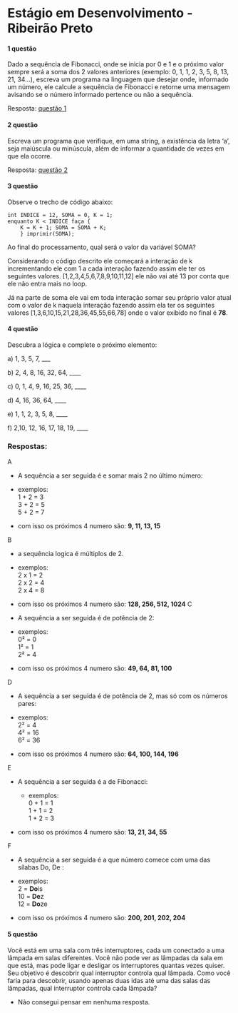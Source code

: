 
# Estágio em Desenvolvimento - Ribeirão Preto

####  1 questão 
Dado a sequência de Fibonacci, onde se inicia por 0 e 1 e o próximo valor sempre será a soma dos 2 valores anteriores (exemplo: 0, 1, 1, 2, 3, 5, 8, 13, 21, 34...), escreva um programa na linguagem que desejar onde, informado um número, ele calcule a sequência de Fibonacci e retorne uma mensagem avisando se o número informado pertence ou não a sequência.

Resposta: [questão 1](src/question1.java)

#### 2 questão 
Escreva um programa que verifique, em uma string, a existência da letra ‘a’, seja maiúscula ou minúscula, além de informar a quantidade de vezes em que ela ocorre.

Resposta: [questão 2](src/question2.java)

#### 3 questão
Observe o trecho de código abaixo:
```
int INDICE = 12, SOMA = 0, K = 1; 
enquanto K < INDICE faça { 
    K = K + 1; SOMA = SOMA + K; 
    } imprimir(SOMA);
```
Ao final do processamento, qual será o valor da variável SOMA?

Considerando o código descrito ele começará a interação de k incrementando ele com 1 a cada interação fazendo assim ele ter os seguintes valores. 
[1,2,3,4,5,6,7,8,9,10,11,12] ele não vai até 13 por conta que ele não entra mais no loop.

Já na parte de soma ele vai em toda interação somar seu próprio valor atual com o valor de k naquela interação fazendo assim ela ter os seguintes valores [1,3,6,10,15,21,28,36,45,55,66,78] onde o valor exibido no final é **78**.
#### 4 questão

Descubra a lógica e complete o próximo elemento:

a) 1, 3, 5, 7, ___

b) 2, 4, 8, 16, 32, 64, ____

c) 0, 1, 4, 9, 16, 25, 36, ____

d) 4, 16, 36, 64, ____

e) 1, 1, 2, 3, 5, 8, ____

f) 2,10, 12, 16, 17, 18, 19, ____






### Respostas:
A

 - A sequência a ser seguida é e somar mais 2 no último número:

 - exemplos:  
   1 + 2 = 3  
   3 + 2 = 5  
   5 + 2 = 7

 - com isso os próximos 4 numero são: **9, 11, 13, 15**



B
 - a sequência logica é múltiplos de 2. 

 - exemplos:  
    2 x 1 = 2  
    2 x 2  = 4   
    2 x 4  = 8

 -  com isso os próximos 4 numero são: **128, 256, 512, 1024**
C
  - A sequência a ser seguida é de potência de 2:

  - exemplos:    
     0² = 0  
     1² = 1  
     2² = 4

  -  com isso os próximos 4 numero são: **49, 64, 81, 100**
  
D
  - A sequência a ser seguida é de potência de 2, mas só com os números pares:

   - exemplos:    
     2² = 4  
     4² = 16  
     6² = 36

   -  com isso os próximos 4 numero são: **64, 100, 144, 196**

E 

   - A sequência a ser seguida é a de Fibonacci:

     - exemplos:    
     0 + 1 = 1  
     1 + 1 = 2  
     1 + 2 = 3
  
   -  com isso os próximos 4 numero são: **13, 21, 34, 55**

F
 - A sequência a ser seguida é a que número comece com uma das sílabas Do, De :

 - exemplos:    
     2 = **Do**is  
     10 = **De**z  
     12 = **Do**ze 

-  com isso os próximos  4  numero são: **200, 201, 202, 204**

#### 5 questão
 Você está em uma sala com três interruptores, cada um conectado a uma lâmpada em salas diferentes. Você não pode ver as lâmpadas da sala em que está, mas pode ligar e desligar os interruptores quantas vezes quiser. Seu objetivo é descobrir qual interruptor controla qual lâmpada. Como você faria para descobrir, usando apenas duas idas até uma das salas das lâmpadas, qual interruptor controla cada lâmpada? 

- Não consegui pensar em nenhuma resposta.
